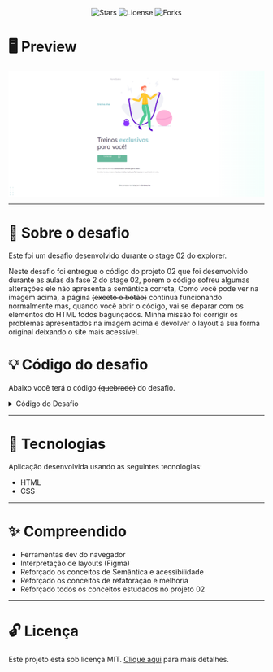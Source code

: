 <p align="center">
	<img src="https://img.shields.io/github/stars/Hallssss/Explorer?color=49AA26&labelColor=000000&style=flat-square" alt="Stars">
	<img alt="License" src="https://img.shields.io/static/v1?label=license&message=MIT&color=49AA26&labelColor=000000">
	<img alt="Forks" src="https://img.shields.io/github/forks/Hallssss/Explorer?color=49AA26&labelColor=000000&style=flat-square">
<p>

<h1>🖥️ Preview</h1>

<p>
  	<img align="center" alt="Rocketseat Explorer" src="./github/banner_desafio_02.png">
</p>

---

<h1>📕 Sobre o desafio</h1>
<p>
Este foi um desafio desenvolvido durante o stage 02 do explorer.

Neste desafio foi entregue o código do projeto 02 que foi desenvolvido durante as aulas da fase 2  do stage 02, porem o código sofreu algumas alterações ele não apresenta a semântica correta, Como você pode ver na imagem acima, a página <s>(exceto o botão)</s> continua funcionando normalmente mas, quando você abrir o código, vai se deparar com os elementos do HTML todos bagunçados. Minha missão foi corrigir os problemas apresentados na imagem acima e devolver o layout a sua forma original deixando o site mais acessível.

</p>

<h1>💡 Código do desafio</h1>
<p>
Abaixo você terá o código <s>(quebrado)</s> do desafio.

<details>
<summary>Código do Desafio</summary>

<p>index.html</p>

```html
<!DOCTYPE html>
<html lang="pt-br">
  <head>
    <link rel="preconnect" href="https://fonts.googleapis.com">
    <link rel="preconnect" href="https://fonts.gstatic.com" crossorigin>

    <meta charset="UTF-8" />
    <meta name="viewport" content="width=device-width, initial-scale=1.0" />
    <title>Treine me</title>

    <link href="https://fonts.googleapis.com/css2?family=Mulish:wght@400;700&family=Open+Sans:wght@400;700&display=swap" rel="stylesheet">

    <link rel="stylesheet" href="style.css">

  </head>
  <body>
    <div class="page">
        <div class="nav">
          <a id="logo" href="#">
            <img src="images/logo.svg" alt="Treine.me" />
          </a>
          <div class="list">
            <div class="item"><a href="#">Home</a></div>
            <div class="item"><a href="#">Sobre</a></div>
            <div class="item"><a href="#">Treinar</a></div>
          </div>
        </div class="nav">
    
      <div class="main">
        <div>
          <div class="title">Treinos <span>exclusivos</span> para você!</div>

          <div class="subtitle">
            Nós criamos treinos <strong>exclusivos e únicos para você.</strong></br>
            Invista no seu corpo e <strong>tenha muito mais performance</strong> e qualidade de vida.
          </div>

          <div class="button">
              <img src="images/whats.svg" alt="Ícone do whatsapp">
              Comece já
          </div>

        </div>

        <img src="images/img.png" alt="Desenho de uma mulher pulando corta numa academia.">
      </div>
      <div class="footer">
          fale conosco no instagram <a href="https://instagram.com/treineme" target="_blank">@treine.me</a>
      </div>
    </div>

    <img id="balls" src="images/balls.svg" alt="Bolinhas decorativas verdes no canto inferior direito da página.">

  </body>
</html>
```

<p>style.css</p>

```css
body {
body {
  margin: 0;

  font-family: "Open Sans", sans-serif;

  background: linear-gradient(180deg, rgb(227, 255, 248, 0) 82.08%, rgb(227, 255, 248, 0.38) 100%);

  min-height: 100vh;
}

.page {
  width: 1000px;
  margin: 0 auto;
  padding-top: 65px;
}

.nav {
  display: flex;
  justify-content: space-between;
  align-items: center;

  margin-bottom: 55px;
}

.list {
  display: flex;
  gap: 48px;
  list-style: none;
  margin: 0;
  padding: 0;
}

a {
  color: #1f1534;
  text-decoration: none;
}

.list .item a {
    opacity: 0.5;
}

.list .item a:hover {
  font-weight: bold;
  opacity: 1;
}

.list,
.title {
  font-family: "Mulish", sans-serif;
}

.main {
  display: flex;
  align-items: center;
  justify-content: space-between;
}

.title {
  font-size: 49px;
  line-height: 56px;
  color: #1f1534;

  font-weight: normal;

  width: 490px;
}

.title span {
  color: #89c5cc;
  font-weight: bold;
}

.subtitle {
  font-size: 14px;
  line-height: 28px;
  color: #7d7987;

  margin: 40px 0;
}

.button {
  color: white;
  text-transform: uppercase;
  font-family: "Open Sans", sans-serif;

  background: #69B99D;
  border: 0;
  padding: 14px 32px 15px;

  display: flex;
  align-items: center;
  justify-content: center;
  gap: 10px;

  border-radius: 4px;

  cursor: pointer;
}

.footer {
  font-size: 14px;
  line-height: 28px;

  text-align: center;

  margin-top: 80px;
}

.footer a {
  font-weight: bold;
}

#balls {
    position: fixed;
    bottom: 0;
    right: 0;
}
```

</details>
</p>

---

<h1>🚀 Tecnologias</h1>

<p>
Aplicação desenvolvida usando as seguintes tecnologias:
</p>

<ul>
  <li>HTML</li>
  <li>CSS</li>
</ul>

---

<h1>✨ Compreendido</h1>

<ul>
  <li>Ferramentas dev do navegador</li>
  <li>Interpretação de layouts (Figma)</li>
  <li>Reforçado os conceitos de Semântica e acessibilidade</li>
  <li>Reforçado os conceitos de refatoração e melhoria</li>
  <li>Reforçado todos os conceitos estudados no projeto 02</li>
</ul>

---

<h1>🔓 Licença</h1>
<p>
Este projeto está sob licença MIT.  <a href="./.github/LICENSE">Clique aqui</a> para mais detalhes.
</p>
